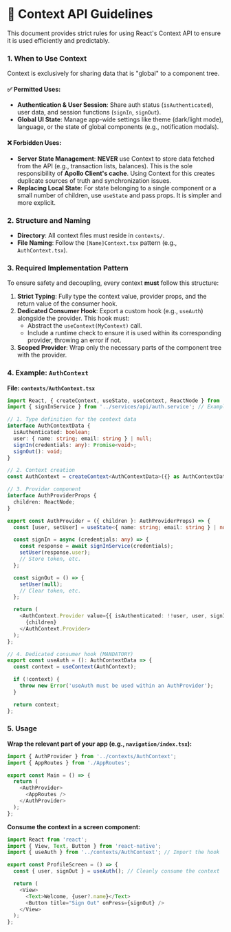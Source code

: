 # 🔵 Context API Guidelines

This document provides strict rules for using React's Context API to ensure it is used efficiently and predictably.

### 1. When to Use Context

Context is exclusively for sharing data that is "global" to a component tree.

#### ✅ Permitted Uses:

*   **Authentication & User Session**: Share auth status (`isAuthenticated`), user data, and session functions (`signIn`, `signOut`).
*   **Global UI State**: Manage app-wide settings like theme (dark/light mode), language, or the state of global components (e.g., notification modals).

#### ❌ Forbidden Uses:

*   **Server State Management**: **NEVER** use Context to store data fetched from the API (e.g., transaction lists, balances). This is the sole responsibility of **Apollo Client's cache**. Using Context for this creates duplicate sources of truth and synchronization issues.
*   **Replacing Local State**: For state belonging to a single component or a small number of children, use `useState` and pass props. It is simpler and more explicit.

### 2. Structure and Naming

*   **Directory**: All context files must reside in `contexts/`.
*   **File Naming**: Follow the `[Name]Context.tsx` pattern (e.g., `AuthContext.tsx`).

### 3. Required Implementation Pattern

To ensure safety and decoupling, every context **must** follow this structure:

1.  **Strict Typing**: Fully type the context value, provider props, and the return value of the consumer hook.
2.  **Dedicated Consumer Hook**: Export a custom hook (e.g., `useAuth`) alongside the provider. This hook must:
    *   Abstract the `useContext(MyContext)` call.
    *   Include a runtime check to ensure it is used within its corresponding provider, throwing an error if not.
3.  **Scoped Provider**: Wrap only the necessary parts of the component tree with the provider.

### 4. Example: `AuthContext`

**File: `contexts/AuthContext.tsx`**

```typescript
import React, { createContext, useState, useContext, ReactNode } from 'react';
import { signInService } from '../services/api/auth.service'; // Example service

// 1. Type definition for the context data
interface AuthContextData {
  isAuthenticated: boolean;
  user: { name: string; email: string } | null;
  signIn(credentials: any): Promise<void>;
  signOut(): void;
}

// 2. Context creation
const AuthContext = createContext<AuthContextData>({} as AuthContextData);

// 3. Provider component
interface AuthProviderProps {
  children: ReactNode;
}

export const AuthProvider = ({ children }: AuthProviderProps) => {
  const [user, setUser] = useState<{ name: string; email: string } | null>(null);

  const signIn = async (credentials: any) => {
    const response = await signInService(credentials);
    setUser(response.user);
    // Store token, etc.
  };

  const signOut = () => {
    setUser(null);
    // Clear token, etc.
  };

  return (
    <AuthContext.Provider value={{ isAuthenticated: !!user, user, signIn, signOut }}>
      {children}
    </AuthContext.Provider>
  );
};

// 4. Dedicated consumer hook (MANDATORY)
export const useAuth = (): AuthContextData => {
  const context = useContext(AuthContext);

  if (!context) {
    throw new Error('useAuth must be used within an AuthProvider');
  }

  return context;
};
```

### 5. Usage

**Wrap the relevant part of your app (e.g., `navigation/index.tsx`):**

```typescript
import { AuthProvider } from '../contexts/AuthContext';
import { AppRoutes } from './AppRoutes';

export const Main = () => {
  return (
    <AuthProvider>
      <AppRoutes />
    </AuthProvider>
  );
};
```

**Consume the context in a screen component:**

```typescript
import React from 'react';
import { View, Text, Button } from 'react-native';
import { useAuth } from '../contexts/AuthContext'; // Import the hook

export const ProfileScreen = () => {
  const { user, signOut } = useAuth(); // Cleanly consume the context

  return (
    <View>
      <Text>Welcome, {user?.name}</Text>
      <Button title="Sign Out" onPress={signOut} />
    </View>
  );
};
```